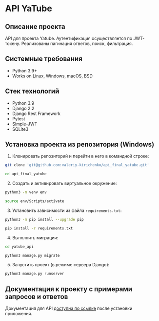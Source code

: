 API YaTube 
=====

Описание проекта
----------
API для проекта Yatube. Аутентификация осуществляется по JWT-токену.
Реализованы пагинация ответов, поиск, фильтрация.

Системные требования
----------
* Python 3.9+
* Works on Linux, Windows, macOS, BSD

Стек технологий
----------
* Python 3.9
* Django 2.2 
* Django Rest Framework
* Pytest
* Simple-JWT
* SQLite3

Установка проекта из репозитория (Windows)
----------

1. Клонировать репозиторий и перейти в него в командной строке:
```bash
git clone 'git@github.com:valeriy-kirichenko/api_final_yatube.git'

cd api_final_yatube
```
2. Cоздать и активировать виртуальное окружение:
```bash
python3 -m venv env

source env/Scripts/activate
```
3. Установить зависимости из файла ```requirements.txt```:
```bash
python3 -m pip install --upgrade pip

pip install -r requirements.txt
```
4. Выполнить миграции:
```bash
cd yatube_api

python3 manage.py migrate
```
5. Запустить проект (в режиме сервера Django):
```bash
python3 manage.py runserver
```
Документация к проекту с примерами запросов и ответов
----------
Документация для API [доступна по ссылке](http://localhost:8000/redoc/) после установки приложения.
